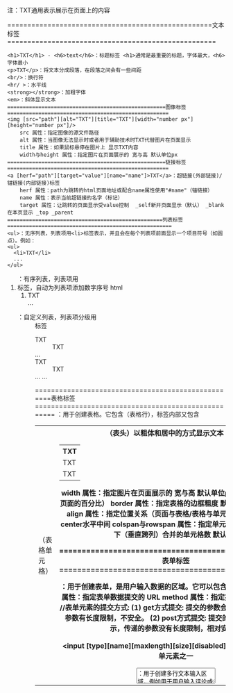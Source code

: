 注：TXT通用表示展示在页面上的内容

===================================================文本标签====================================================

```
<h1>TXT</h1> - <h6>text</h6>：标题标签 <h1>通常是最重要的标题，字体最大，<h6>字体最小
<p>TXT</p>：将文本分成段落，在段落之间会有一些间距
<br/>：换行符
<hr/ >：水平线
<strong></strong>：加粗字体
<em>：斜体显示文本
===================================================图像标签====================================================
<img [src="path"][alt="TXT"][title="TXT"][width="number px"][height="number px"]/>
	src 属性：指定图像的源文件路径
	alt 属性：当图像无法显示时或者用于辅助技术时TXT代替图片在页面显示
	title 属性：如果鼠标悬停在图片上 显示TXT内容
	width与height 属性：指定图片在页面展示的 宽与高 默认单位px
===================================================链接标签====================================================
<a [herf="path"][target="value"][name="name"]>TXT</a>：超链接(外部链接)/锚链接(内部链接)标签
	herf 属性：path为跳转的html页面地址或配合name属性使用"#name"（锚链接）
	name 属性：表示当前超链接的名字（标记）
	target 属性：让跳转的页面显示受value控制  _self新开页面显示（默认） _blank在本页显示 _top _parent
==================================================列表标签=====================================================
<ul>：无序列表，列表项用<li>标签表示，并且会在每个列表项前面显示一个项目符号（如圆点）。例如：
<ul>
  <li>TXT</li>
  ...
</ul>
```

<ol>：有序列表，列表项用<li>标签，自动为列表项添加数字序号
html
<ol>
  <li>TXT</li>
  ...
</ol>

<dl>：自定义列表，列表项分级用<dt><dd>标签
<dl>
	<dt>TXT</dt>
		<dd>TXT</dd>
		...
	<dt>TXT</dt>
		<dd>TXT</dd>
		...
	...
</dl>
===================================================表格标签====================================================
<table>：用于创建表格。它包含<tr>（表格行），<tr>标签内部又包含<td>（表格单元格） <th>（表头）以粗体和居中的方式显示文本
<table [width="80%"][border="number"][align="center"]>
	<th>TXT</th>
	<tr>
		<td [colspan="number"]>TXT</td>
		...
	</tr>
	<tr>
		<td [rowspan="number"]>TXT</td>
		...
	</tr>
	...
</table>
	width 属性：指定图片在页面展示的 宽与高 默认单位px 比例单位%（占总页面的百分比）
	border 属性：指定表格的边框粗度 默认为1px 默认单位px
	align 属性：指定位置关系（页面与表格/表格与单元格/单元格与TXT） center水平中间
	colspan与rowspan 属性：指定单元格向左（水平跨行）/下（垂直跨列）合并的单元格数 默认为0

====================================================表单标签====================================================
<form [action][method]></form>：用于创建表单，是用户输入数据的区域。它可以包含各种表单元素
	action 属性：指定表单数据提交的 URL
	method 属性：指定提交的方法  get/post
		//表单元素的提交方式:
		(1) get方式提交: 提交的参数会在url中显示，传递的参数有长度限制，不安全。
		(2) post方式提交: 提交的参数不会在url中显示，传递的参数没有长度限制，相对安全。

<input [type][name][maxlength][size][disabled][] />：是最常用的表单元素之一
<textarea>：用于创建多行文本输入区域，例如用于用户输入评论或长篇内容
<select>：用于创建下拉列表
	<option>：定义下拉列表中的选项
	...
</select>
	type 属性：多种类型的输入框
	文本框text 密码框password 单选按钮radio 多选按钮checkbox 提交按钮submit 重置按钮resrt 隐藏域标签hidden
	name 属性：输入框的名字  /*在type="radio"/"checkbox"时，同一组的单选按钮name属性需要一致*/
	maxlength属性：输入内容时限制输入内容的最大长度
	size 属性：输入框本身展示的尺寸
	value 属性：输入框中待提交给服务器的值
	disabled 属性：禁用当前输入框（页面变灰）
	readonly 属性：锁定输入框（页面只能看不能输入）
================================================注释与特殊符号===================================================
<!-- -->：注释 运行时不加载注释的内容  但是页面可以看到源码 开发时一般不使用
&nbsp;表示空格     &gt;表示>     &lt;表示<     &quot;表示双引号     &copy;表示商标符号
=============================================div标签与span标签===================================================
<div>TXT</div>：是一个块标签，里面可以放内容或继续放标签使用div+css可以进行页面布局
<span style="">TXT</span>